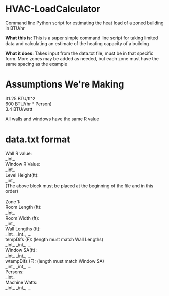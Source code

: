 # HVAC-LoadCalculator
Command line Python script for estimating the heat load of a zoned building in BTU/hr

<b>What this is:</b>
  This is a super simple command line script for taking limited data and calculating an estimate of the heating capacity of a building
  
<b>What it does:</b>
  Takes input from the data.txt file, must be in that specific form. More zones may be added as needed, but each zone must have the same spacing as the example
  
<h1>Assumptions We're Making</h1>
<p>31.25 BTU/ft^2 </br>
600 BTU/(hr * Person) </br>
3.4 BTU/watt </br>

All walls and windows have the same R value </br>

</p>

<h1>data.txt format</h1>
<p>Wall R value: </br>
_int_ </br>
Window R Value: </br>
_int_ </br>
Level Height(ft): </br>
_int_ </br>
(The above block must be placed at the beginning of the file and in this order) </br></br>
Zone 1: </br>
Room Length (ft): </br>
_int_ </br>
Room Width (ft): </br>
_int_ </br>
Wall Lengths (ft): </br>
_int_ _int_, ... </br>
tempDifs (F):  (length must match Wall Lengths)</br>
_int_ _int_, ...</br>
Window SA(ft): </br>
_int_ _int_, ...</br>
wtempDifs (F):  (length must match Window SA)</br>
_int_ _int_, ... </br>
Persons: </br>
_int_ </br>
Machine Watts: </br>
_int_ _int_, ...</p>
